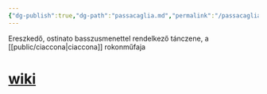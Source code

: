 ```yaml
---
{"dg-publish":true,"dg-path":"passacaglia.md","permalink":"/passacaglia/"}
---
```


Ereszkedő, ostinato basszusmenettel rendelkező tánczene, a [[public/ciaccona\|ciaccona]] rokonműfaja
# [wiki](https://www.wikiwand.com/hu/Passacaglia)